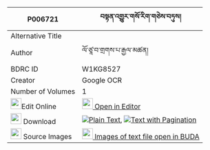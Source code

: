 |P006721|བསྟན་འགྱུར་གསོ་རིག་གཅེས་བཏུས། 
| --- | --- 
|Alternative Title |
|Author| ལོ་ཙཱ་བ་གྲགས་པ་རྒྱལ་མཚན།
|BDRC ID | W1KG8527
|Creator | Google OCR
|Number of Volumes| 1
|<img width="25" src="https://img.icons8.com/color/25/000000/edit-property.png">Edit Online| [<img width="25" src="https://avatars.githubusercontent.com/u/45091458?s=200&v=4"> Open in Editor](http://editor.openpecha.org/P006721)
|<img width="25" src="https://img.icons8.com/fluent/48/000000/download-2.png"/>  Download | [![](https://img.icons8.com/color/20/000000/txt.png)Plain Text](https://github.com/Openpecha/P006721/releases/download/v1/tengyur_sorik_chetu_plain_P006721.zip), [![](https://img.icons8.com/color/20/000000/txt.png)Text with Pagination](https://github.com/Openpecha/P006721/releases/download/v1/tengyur_sorik_chetu_pages_P006721.zip)
|<img width="25" src="https://img.icons8.com/plasticine/100/000000/pictures-folder.png"/>  Source Images | [<img width="25" src="https://library.bdrc.io/icons/BUDA-small.svg"> Images of text file open in BUDA](https://library.bdrc.io/show/bdr:W1KG8527)